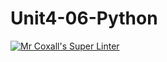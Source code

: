# Unit4-06-Python
[![Mr Coxall's Super Linter](https://github.com/ICS3U-Programming-PeterS/Unit4-06-Python/workflows/Mr%20Coxall's%20Super%20Linter/badge.svg)](https://github.com/ICS3U-Programming-PeterS/Unit4-06-Python/actions/)
